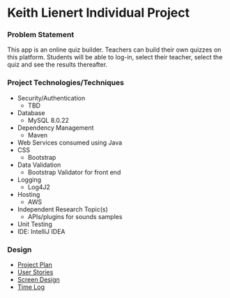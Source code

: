# Keith Lienert Individual Project

### Problem Statement
This app is an online quiz builder.
Teachers can build their own quizzes on this platform.
Students will be able to log-in, select their teacher, select the quiz and see the results thereafter. 
 





### Project Technologies/Techniques

* Security/Authentication
  * TBD
* Database
    * MySQL 8.0.22
* Dependency Management
    * Maven
* Web Services consumed using Java
* CSS
    * Bootstrap
* Data Validation
    * Bootstrap Validator for front end
* Logging
  * Log4J2
* Hosting
    * AWS
* Independent Research Topic(s)
  * APIs/plugins for sounds samples
* Unit Testing    
* IDE: IntelliJ IDEA


### Design
* [Project Plan](projectPlan.md)
* [User Stories](userStories.md)
* [Screen Design](DesignDocs/screenDesign.md)
* [Time Log](timeLog.md)


